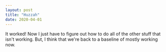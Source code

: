 ```yaml
---
layout: post
title: "Huzzah"
date: 2020-04-01
---
```


It worked! Now I just have to figure out how to do all of the other stuff that isn't working. But, I think that we're back to a baseline of mostly working now.
